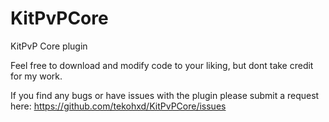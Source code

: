 # KitPvPCore
KitPvP Core plugin <br />

Feel free to download and modify code to your liking, but dont take credit for my work. <br />

If you find any bugs or have issues with the plugin please submit a request here: https://github.com/tekohxd/KitPvPCore/issues
